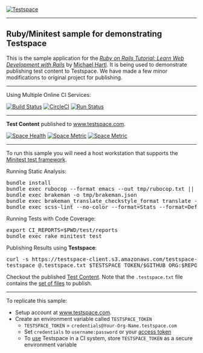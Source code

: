 [![Testspace](http://www.testspace.com/img/Testspace.png)](http://www.testspace.com)

***

## Ruby/Minitest sample for demonstrating Testspace

This is the sample application for the [*Ruby on Rails Tutorial: Learn Web Development with Rails*](http://www.railstutorial.org/) by [Michael Hartl](http://www.michaelhartl.com/). It is being used to demonstrate publishing test content to Testspace.
We have made a few minor modifications to original project for publishing.

***
Using Multiple Online CI Services:

[![Build Status](https://travis-ci.org/testspace-samples/ruby.minitest.svg?branch=master)](https://travis-ci.org/testspace-samples/ruby.minitest)
[![CircleCI](https://circleci.com/gh/testspace-samples/ruby.minitest/tree/master.svg?style=svg)](https://circleci.com/gh/testspace-samples/ruby.minitest/tree/master)
[![Run Status](https://api.shippable.com/projects/5703dabb2a8192902e1b99ce/badge?branch=master)](https://app.shippable.com/projects/5703dabb2a8192902e1b99ce)


***
**Test Content** published to www.testspace.com.

[![Space Health](https://samples.testspace.com/projects/157/spaces/676/badge)](https://samples.testspace.com/projects/157/spaces/676 "Test Cases")
[![Space Metric](https://samples.testspace.com/projects/157/spaces/676/metrics/604/badge)](https://samples.testspace.com/spaces/676/schema/Code%20Coverage "Code Coverage (lines)")
[![Space Metric](https://samples.testspace.com/projects/157/spaces/676/metrics/605/badge)](https://samples.testspace.com/spaces/676/schema/Static%20Analysis "Static Analysis (issues)")

***
To run this sample you will need a host workstation that supports the [Minitest test framework](http://docs.seattlerb.org/minitest/).


Running Static Analysis:

<pre>
bundle install
bundle exec rubocop --format emacs --out tmp/rubocop.txt || true
bundle exec brakeman -o tmp/brakeman.json
bundle exec brakeman_translate_checkstyle_format translate --file="tmp/brakeman.json" > tmp/brakeman_checkstyle.xml
bundle exec scss-lint --no-color --format=Stats --format=Default --out=tmp/scss-lint.txt  app/assets/stylesheets/ || true
</pre>

Running Tests with Code Coverage:

<pre>
export CI_REPORTS=$PWD/test/reports
bundle exec rake minitest test
</pre>

Publishing Results using **Testspace**:

<pre>
curl -s https://testspace-client.s3.amazonaws.com/testspace-linux.tgz | sudo tar -zxvf- -C /usr/local/bin
testspace @.testspace.txt $TESTSPACE_TOKEN/$GITHUB_ORG:$REPO_NAME/$BRANCH_NAME#$BUILD_NUMBER
</pre>

Checkout the published [Test Content](https://samples.testspace.com/projects/testspace-samples:ruby.minitest). Note that the `.testspace.txt` file contains the [set of files](http://help.testspace.com/how-to:publish-content#publishing-via-content-list-file) to publish.

***

To replicate this sample:
  - Setup account at www.testspace.com.
  - Create an environment variable called `TESTSPACE_TOKEN`
     - `TESTSPACE_TOKEN` = `credentials@Your-Org-Name.testspace.com`
     - Set `credentials` to `username:password` or your [access token](http://help.testspace.com/reference:client-reference#login-credentials)
     - To [use](http://help.testspace.com/how-to:add-to-ci) Testspace in a CI system, store `TESTSPACE_TOKEN` as a secure environment variable
